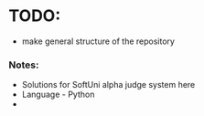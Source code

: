 # TODO:
- make general structure of the repository

### Notes:
- Solutions for SoftUni alpha judge system here
- Language - Python
- 
